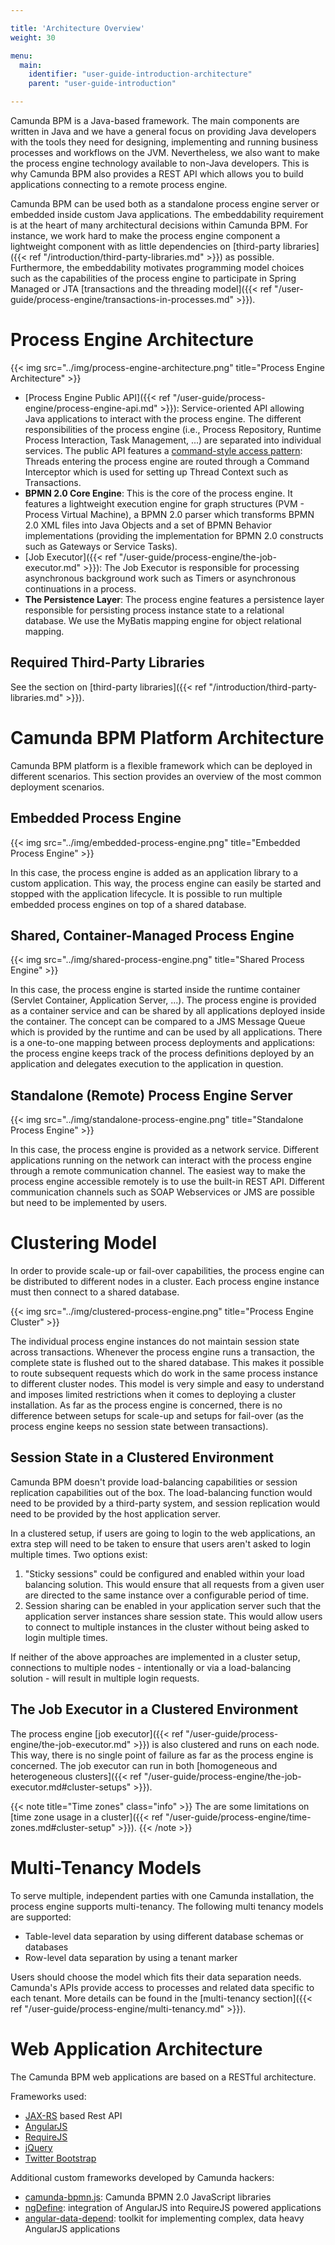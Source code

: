 ```yaml
---

title: 'Architecture Overview'
weight: 30

menu:
  main:
    identifier: "user-guide-introduction-architecture"
    parent: "user-guide-introduction"

---
```



Camunda BPM is a Java-based framework. The main components are written in Java and we have a general focus on providing Java developers with the tools they need for designing, implementing and running business processes and workflows on the JVM. Nevertheless, we also want to make the process engine technology available to non-Java developers. This is why Camunda BPM also provides a REST API which allows you to build applications connecting to a remote process engine.

Camunda BPM can be used both as a standalone process engine server or embedded inside custom Java applications. The embeddability requirement is at the heart of many architectural decisions within Camunda BPM. For instance, we work hard to make the process engine component a lightweight component with as little dependencies on [third-party libraries]({{< ref "/introduction/third-party-libraries.md" >}}) as possible. Furthermore, the embeddability motivates programming model choices such as the capabilities of the process engine to participate in Spring Managed or JTA [transactions and the threading model]({{< ref "/user-guide/process-engine/transactions-in-processes.md" >}}).


# Process Engine Architecture

{{< img src="../img/process-engine-architecture.png" title="Process Engine Architecture" >}}

* [Process Engine Public API]({{< ref "/user-guide/process-engine/process-engine-api.md" >}}): Service-oriented API allowing Java applications to interact with the process engine. The different responsibilities of the process engine (i.e., Process Repository, Runtime Process Interaction, Task Management, ...) are separated into individual services. The public API features a [command-style access pattern](http://en.wikipedia.org/wiki/Command_pattern): Threads entering the process engine are routed through a Command Interceptor which is used for setting up Thread Context such as Transactions.
* **BPMN 2.0 Core Engine**: This is the core of the process engine. It features a lightweight execution engine for graph structures (PVM - Process Virtual Machine), a BPMN 2.0 parser which transforms BPMN 2.0 XML files into Java Objects and a set of BPMN Behavior implementations (providing the implementation for BPMN 2.0 constructs such as Gateways or Service Tasks).
* [Job Executor]({{< ref "/user-guide/process-engine/the-job-executor.md" >}}): The Job Executor is responsible for processing asynchronous background work such as Timers or asynchronous continuations in a process.
* **The Persistence Layer**: The process engine features a persistence layer responsible for persisting process instance state to a relational database. We use the MyBatis mapping engine for object relational mapping.


## Required Third-Party Libraries

See the section on [third-party libraries]({{< ref "/introduction/third-party-libraries.md" >}}).


# Camunda BPM Platform Architecture

Camunda BPM platform is a flexible framework which can be deployed in different scenarios. This section provides an overview of the most common deployment scenarios.


## Embedded Process Engine

{{< img src="../img/embedded-process-engine.png" title="Embedded Process Engine" >}}

In this case, the process engine is added as an application library to a custom application. This way, the process engine can easily be started and stopped with the application lifecycle. It is possible to run multiple embedded process engines on top of a shared database.


## Shared, Container-Managed Process Engine

{{< img src="../img/shared-process-engine.png" title="Shared Process Engine" >}}

In this case, the process engine is started inside the runtime container (Servlet Container, Application Server, ...). The process engine is provided as a container service and can be shared by all applications deployed inside the container. The concept can be compared to a JMS Message Queue which is provided by the runtime and can be used by all applications. There is a one-to-one mapping between process deployments and applications: the process engine keeps track of the process definitions deployed by an application and delegates execution to the application in question.


## Standalone (Remote) Process Engine Server

{{< img src="../img/standalone-process-engine.png" title="Standalone Process Engine" >}}

In this case, the process engine is provided as a network service. Different applications running on the network can interact with the process engine through a remote communication channel. The easiest way to make the process engine accessible remotely is to use the built-in REST API. Different communication channels such as SOAP Webservices or JMS are possible but need to be implemented by users.


# Clustering Model

In order to provide scale-up or fail-over capabilities, the process engine can be distributed to different nodes in a cluster. Each process engine instance must then connect to a shared database.

{{< img src="../img/clustered-process-engine.png" title="Process Engine Cluster" >}}

The individual process engine instances do not maintain session state across transactions. Whenever the process engine runs a transaction, the complete state is flushed out to the shared database. This makes it possible to route subsequent requests which do work in the same process instance to different cluster nodes. This model is very simple and easy to understand and imposes limited restrictions when it comes to deploying a cluster installation. As far as the process engine is concerned, there is no difference between setups for scale-up and setups for fail-over (as the process engine keeps no session state between transactions).

## Session State in a Clustered Environment

Camunda BPM doesn't provide load-balancing capabilities or session replication capabilities out of the box. The load-balancing function would need to be provided by a third-party system, and session replication would need to be provided by the host application server.

In a clustered setup, if users are going to login to the web applications, an extra step will need to be taken to ensure that users aren't asked to login multiple times. Two options exist:

1. "Sticky sessions" could be configured and enabled within your load balancing solution. This would ensure that all requests from a given user are directed to the same instance over a configurable period of time.
2. Session sharing can be enabled in your application server such that the application server instances share session state. This would allow users to connect to multiple instances in the cluster without being asked to login multiple times.

If neither of the above approaches are implemented in a cluster setup, connections to multiple nodes - intentionally or via a load-balancing solution - will result in multiple login requests.

## The Job Executor in a Clustered Environment

The process engine [job executor]({{< ref "/user-guide/process-engine/the-job-executor.md" >}}) is also clustered and runs on each node. This way, there is no single point of failure as far as the process engine is concerned. The job executor can run in both [homogeneous and heterogeneous clusters]({{< ref "/user-guide/process-engine/the-job-executor.md#cluster-setups" >}}).

{{< note title="Time zones" class="info" >}}
The are some limitations on [time zone usage in a cluster]({{< ref "/user-guide/process-engine/time-zones.md#cluster-setup" >}}).
{{< /note >}}


# Multi-Tenancy Models

To serve multiple, independent parties with one Camunda installation, the process engine supports
multi-tenancy. The following multi tenancy models are supported:

* Table-level data separation by using different database schemas or databases
* Row-level data separation by using a tenant marker

Users should choose the model which fits their data separation needs. Camunda's APIs provide access
to processes and related data specific to each tenant.
More details can be found in the [multi-tenancy section]({{< ref "/user-guide/process-engine/multi-tenancy.md" >}}).


# Web Application Architecture

The Camunda BPM web applications are based on a RESTful architecture.

Frameworks used:

* [JAX-RS](https://jax-rs-spec.java.net) based Rest API
* [AngularJS](http://angularjs.org)
* [RequireJS](http://requirejs.org)
* [jQuery](http://jquery.com)
* [Twitter Bootstrap](http://getbootstrap.com)

Additional custom frameworks developed by Camunda hackers:

* [camunda-bpmn.js](https://github.com/camunda/camunda-bpmn.js): Camunda BPMN 2.0 JavaScript libraries
* [ngDefine](https://github.com/Nikku/requirejs-angular-define): integration of AngularJS into RequireJS powered applications
* [angular-data-depend](https://github.com/Nikku/angular-data-depend): toolkit for implementing complex, data heavy AngularJS applications
